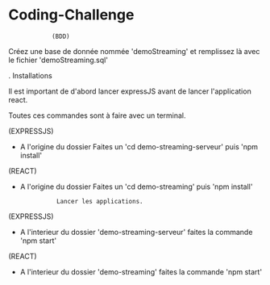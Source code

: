 # Coding-Challenge


                (BDD)

Créez une base de donnée nommée 'demoStreaming' et remplissez là avec le fichier 'demoStreaming.sql'

.
                Installations

Il est important de d'abord lancer expressJS avant de lancer l'application react.


Toutes ces commandes sont à faire avec un terminal.

(EXPRESSJS)

- A l'origine du dossier Faites un 'cd demo-streaming-serveur' puis 'npm install'

(REACT)

- A l'origine du dossier Faites un 'cd demo-streaming' puis 'npm install'

                Lancer les applications.

(EXPRESSJS)

- A l'interieur du dossier 'demo-streaming-serveur' faites la commande 'npm start'

(REACT)

- A l'interieur du dossier 'demo-streaming' faites la commande 'npm start'

